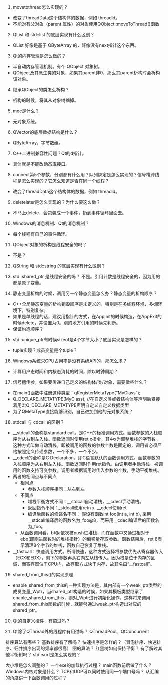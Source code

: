 1. movetothread怎么实现的？
- 改变了threadData这个结构体的数据，例如 threadid。
- 不能对有父对象（parent 属性）的对象使用QObject::moveToThread()函数

2. QList 和 std::list 的底层实现有什么区别？
- QList 好像是基于 QByteArray 的，好像没有next指针这个东西。

3. Qt的内存管理是怎么做的？
- 半自动内存管理机制。有个 QObject 对象树。
- QObject及其派生类的对象，如果其parent非0，那么其parent析构时会析构该对象。

4. 继承QObject的类怎么析构？
- 析构的时候，将其从对象树摘掉。

5. moc是什么？
- 元对象系统。

6. QVector的底层数据结构是什么？
- QByteArray，字节数组。

7. C++二进制兼容性问题？Qt的d指针。
- 具体就是不能改动态库接口。

8. connect第5个参数，分别都有什么用？队列绑定是怎么实现的？信号槽跨线程是怎么实现的？它怎么知道是否在同一个线程？
- 改变了threadData这个结构体的数据，例如 threadid。

9. deletelater是怎么实现的？为什么要这么做？
- 不马上delete，会包装成一个事件，扔到事件循环里面去。

10. Windows的消息机制、Qt的消息机制？
- 每个线程有自己的事件循环。

11. QObject对象的析构是线程安全的吗？
- 不是？

12. QString 和 std::string 的底层实现有什么区别？


13. std::shared_ptr 是线程安全的吗？
不是。引用计数是线程安全的，因为用的都是原子变量。

14. 静态变量析构的时候，调用另一个静态变量怎么办？静态变量的析构顺序？
- C++全局静态变量的析构销毁顺序是未定义的，特别是在多线程环境，多dll环境下，特别复杂。
- 如果是单线程的话，建议用指针的方式，在AppInit的时候构造，在AppExit的时候delete，并设置为0。别的地方引用的时候先判断。
- 保证构造顺序？

15. std::unique_ptr有时候sizeof是4个字节大小？底层实现是怎样的？
- tuple实现？成员变量是个tuple？

16. Windows系统求CPU占用率是没有系统API的，那怎么求？
- 计算用户态时间和内核态消耗的时间，除以时钟周期？

17. 信号槽传参，如果要传递自己定义的结构体/类/对象，需要做些什么？
- 在main()函数中注册这种类型：qRegisterMetaType(“MyClass”);
- Q_DECLARE_METATYPE(MyClass); //在自定义类或者结构体等声明后紧接着用宏Q_DECLARE_METATYPE声明自定义自定义数据类型 
- 为了QMetaType直接能够识别，自己进加到他的元对象系统？

18. stdcall 与 cdcall 的区别？
- __stdcall的全称是standard call。是C++的标准调用方式。函数参数的入栈顺序为从右到左入栈。函数返回时使用ret x指令，其中x为调整堆栈的字节数。这种方式叫做自动清栈。即被调用的函数的参数个数是固定的，调用者必须严格按照定义传递参数，一个不多，一个不少。
- __cdecl的全称是C Declaration，即C语言默认的函数调用方式。函数参数的入栈顺序为从右到左入栈。函数返回时作用ret指令。由调用者手动清栈。被调用的函数支持可变参数。调用者根据调用时传入参数的个数，手动平衡堆栈。
- 两者的相同点与不同点
	- 相同点
		- 参数入栈顺序相同：从右到左
	- 不同点
		- 堆栈平衡方式不同：__stdcall自动清栈，__cdecl手动清栈。
		- 返回指令不同：_stdcall使用retn x, __cdecl使用ret
		- 编译后函数的修饰名不同： 假设有函数int foo(int a, int b), 采用__stdcall编译后的函数名为_foo@8，而采用__cdecl编译后的函数名为_foo。
	- 从函数调用看，b和a依次被push进堆栈，而在函数中又通过相对于ebp(即刚进函数时的堆栈指针）的偏移量存取参数。函数结束后，ret 8表示清理8个字节的堆栈，函数自己恢复了堆栈。
- __fastcall：快速调用方式。所谓快速，这种方式选择将参数优先从寄存器传入（ECX和EDX），剩下的参数再从右向左从栈传入。因为栈是位于内存的区域，而寄存器位于CPU内，故存取方式快于内存，故其名曰“__fastcall”。

19. shared_from_this()的实现原理
- enable_shared_from_this的一种实现方法是，其内部有一个weak_ptr类型的成员变量_Wptr，当shared_ptr构造的时候，如果其模板类型继承了enable_shared_from_this，则对_Wptr进行初始化操作，这样将来调用shared_from_this函数的时候，就能够通过weak_ptr构造出对应的shared_ptr。

20. Qt的自定义控件，有搞过吗？

21. Qt除了QThread外的线程库有用过吗？
QThreadPool、QtConcurrent




排序算法有哪些？
基数排序有了解吗？
快速排序是怎样的？（冒泡排序、快速排序、归并排序出现的频率都很高）
图的算法？
红黑树如何保持平衡？
有了解过其他平衡树吗？
std::sort是怎么实现的？

大小堆是怎么调整的？
一个exe的加载执行过程？
main函数前后做了什么？
Windows内核对象是什么？
TCP和UDP可以同时使用同一个端口号吗？
从汇编的角度讲一下函数调用的过程？

